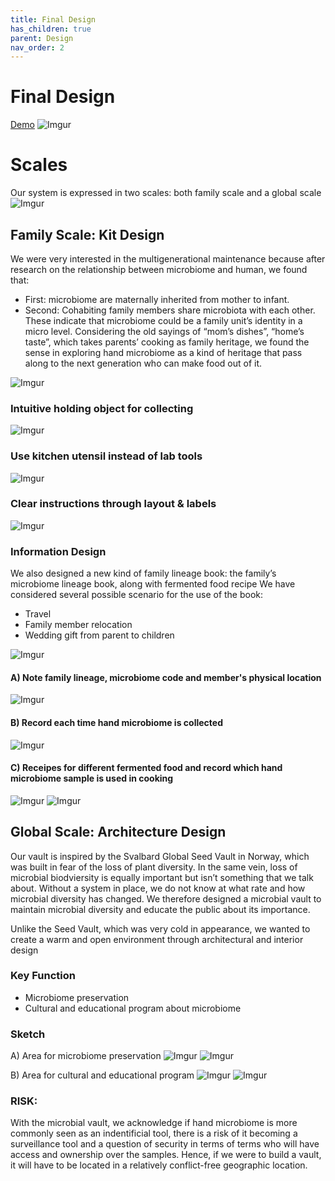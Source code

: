 ```yaml
---
title: Final Design
has_children: true
parent: Design
nav_order: 2
---
```


# Final Design
[Demo](https://vimeo.com/336161134) 
![Imgur](https://i.imgur.com/G0lr7Nt.png)

# Scales
Our system is expressed in two scales: both family scale and a global scale
![Imgur](https://i.imgur.com/7lChBma.png)

## Family Scale: Kit Design
We were very interested in the multigenerational maintenance because after research on the relationship between microbiome and human, we found that:
- First: microbiome are maternally inherited from mother to infant. 
- Second: Cohabiting family members share microbiota with each other.
These indicate that microbiome could be a family unit’s identity in a micro level. Considering the old sayings of “mom’s dishes”, “home’s taste”, which takes parents’ cooking as family heritage, we found the sense in exploring hand microbiome as a kind of heritage that pass along to the next generation who can make food out of it.

![Imgur](https://i.imgur.com/G0lr7Nt.png)

### Intuitive holding object for collecting
![Imgur](https://i.imgur.com/ERrp0Tt.jpg)

### Use kitchen utensil instead of lab tools
![Imgur](https://i.imgur.com/Mpp7QNM.jpg)

### Clear instructions through layout & labels
![Imgur](https://i.imgur.com/a6fNdFe.jpg)

### Information Design
We also designed a new kind of family lineage book: the family’s microbiome lineage book, along with fermented food recipe
We have considered several possible scenario for the use of the book:
- Travel
- Family member relocation
- Wedding gift from parent to children

![Imgur](https://i.imgur.com/TTUd5XB.jpg)
#### A) Note family lineage, microbiome code and member's physical location
![Imgur](https://i.imgur.com/5Bvt8K9.jpg)
#### B) Record each time hand microbiome is collected
![Imgur](https://i.imgur.com/egL6KgQ.jpg)
#### C) Receipes for different fermented food and record which hand microbiome sample is used in cooking
![Imgur](https://i.imgur.com/aA2rxzH.jpg)
![Imgur](https://i.imgur.com/5S5vkyS.jpg)


## Global Scale: Architecture Design
Our vault is inspired by the Svalbard Global Seed Vault in Norway, which was built in fear of the loss of plant diversity. In the same vein, loss of microbial biodviersity is equally important but isn’t something that we talk about. Without a system in place, we do not know at what rate and how microbial diversity has changed. We therefore designed a microbial vault to maintain microbial diversity and educate the public about its importance.

Unlike the Seed Vault, which was very cold in appearance, we wanted to create a warm and open environment through architectural and interior design  

### Key Function
- Microbiome preservation
- Cultural and educational program about microbiome

### Sketch
A) Area for microbiome preservation 
![Imgur](https://i.imgur.com/p8VD7li.jpg)
![Imgur](https://i.imgur.com/5sXBvEO.jpg)

B) Area for cultural and educational program
![Imgur](https://i.imgur.com/RW5nhvN.jpg)
![Imgur](https://i.imgur.com/au2zOHE.jpg)

### RISK:
With the microbial vault, we acknowledge if hand microbiome is more commonly seen as an indentificial tool, there is a risk of it becoming a surveillance tool and a question of security in terms of terms who will have access and ownership over the samples. Hence, if we were to build a vault, it will have to be located  in a relatively conflict-free geographic location. 
